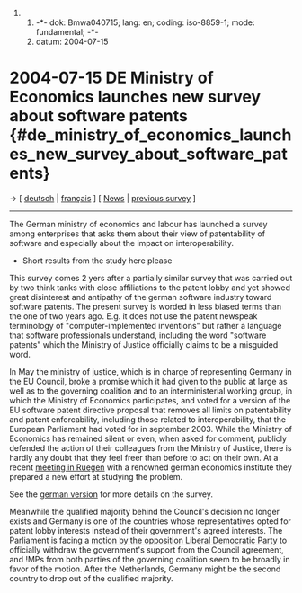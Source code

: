 1.  1.  -\*- dok: Bmwa040715; lang: en; coding: iso-8859-1; mode:
        fundamental; -\*-
    2.  datum: 2004-07-15

# 2004-07-15 DE Ministry of Economics launches new survey about software patents {#de_ministry_of_economics_launches_new_survey_about_software_patents}

-\> \[ [ deutsch](Bmwa040715De "wikilink") \| [
français](Bmwa040715Fr "wikilink") \] \[ [
News](SwpatcninoEn "wikilink") \| [ previous
survey](BmwiFhgmpi01En "wikilink") \]

------------------------------------------------------------------------

The German ministry of economics and labour has launched a survey among
enterprises that asks them about their view of patentability of software
and especially about the impact on interoperability.

-   Short results from the study here please

This survey comes 2 yers after a partially similar survey that was
carried out by two think tanks with close affiliations to the patent
lobby and yet showed great disinterest and antipathy of the german
software industry toward software patents. The present survey is worded
in less biased terms than the one of two years ago. E.g. it does not use
the patent newspeak terminology of \"computer-implemented inventions\"
but rather a language that software professionals understand, including
the word \"software patents\" which the Ministry of Justice officially
claims to be a misguided word.

In May the ministry of justice, which is in charge of representing
Germany in the EU Council, broke a promise which it had given to the
public at large as well as to the governing coalition and to an
interministerial working group, in which the Ministry of Economics
participates, and voted for a version of the EU software patent
directive proposal that removes all limits on patentability and patent
enforcability, including those related to interoperability, that the
European Parliament had voted for in september 2003. While the Ministry
of Economics has remained silent or even, when asked for comment,
publicly defended the action of their colleagues from the Ministry of
Justice, there is hardly any doubt that they feel freer than before to
act on their own. At a recent [ meeting in
Ruegen](Ruegen040711De "wikilink") with a renowned german economics
institute they prepared a new effort at studying the problem.

See the [ german version](Bmwa040715De "wikilink") for more details on
the survey.

Meanwhile the qualified majority behind the Council\'s decision no
longer exists and Germany is one of the countries whose representatives
opted for patent lobby interests instead of their government\'s agreed
interests. The Parliament is facing a [motion by the opposition Liberal
Democratic
Party](http://swpat.ffii.org/papers/europarl0309/fdp0405/index.en.html "wikilink")
to officially withdraw the government\'s support from the Council
agreement, and !MPs from both parties of the governing coalition seem to
be broadly in favor of the motion. After the Netherlands, Germany might
be the second country to drop out of the qualified majority.
